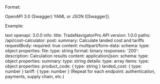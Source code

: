Format:

OpenAPI 3.0 (Swagger) YAML or JSON ([Swagger]).

Example:

text
openapi: 3.0.0
info:
  title: TradeNavigatorPro API
  version: 1.0.0
paths:
  /api/cost-calculator:
    post:
      summary: Calculate landed cost and tariffs
      requestBody:
        required: true
        content:
          multipart/form-data:
            schema:
              type: object
              properties:
                file:
                  type: string
                  format: binary
      responses:
        '200':
          description: Calculation results
          content:
            application/json:
              schema:
                type: object
                properties:
                  summary:
                    type: string
                  details:
                    type: array
                    items:
                      type: object
                      properties:
                        product_code: { type: string }
                        landed_cost: { type: number }
                        tariff: { type: number }
(Repeat for each endpoint: authentication, payments, supply chain, etc.)